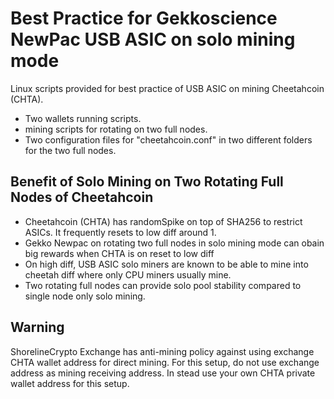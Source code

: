 # Best Practice for Gekkoscience NewPac USB ASIC on solo mining mode

Linux scripts provided for best practice of USB ASIC on mining Cheetahcoin (CHTA).

* Two wallets running scripts.
* mining scripts for rotating on two full nodes.
* Two configuration files for "cheetahcoin.conf" in two different folders for the two full nodes.

## Benefit of Solo Mining on Two Rotating Full Nodes of Cheetahcoin
* Cheetahcoin (CHTA) has randomSpike on top of SHA256 to restrict ASICs. It frequently resets to low diff around 1. 
* Gekko Newpac on rotating two full nodes in solo mining mode can obain big rewards when CHTA is on reset to low diff
* On high diff,  USB ASIC solo miners are known to be able to mine into cheetah diff where only CPU miners usually mine. 
* Two rotating full nodes can provide solo pool stability compared to single node only solo mining. 

## Warning
ShorelineCrypto Exchange has anti-mining policy against using exchange CHTA wallet address for direct mining. For this setup, do not use exchange address as mining receiving address. In stead use your own CHTA private wallet address for this setup. 
